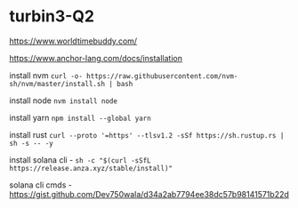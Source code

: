 # turbin3-Q2

https://www.worldtimebuddy.com/

https://www.anchor-lang.com/docs/installation


install nvm ```curl -o- https://raw.githubusercontent.com/nvm-sh/nvm/master/install.sh | bash```

install node ```nvm install node```

install yarn ```npm install --global yarn```

install rust ```curl --proto '=https' --tlsv1.2 -sSf https://sh.rustup.rs | sh -s -- -y```

install solana cli - ```sh -c "$(curl -sSfL https://release.anza.xyz/stable/install)"```

solana cli cmds - https://gist.github.com/Dev750wala/d34a2ab7794ee38dc57b98141571b22d